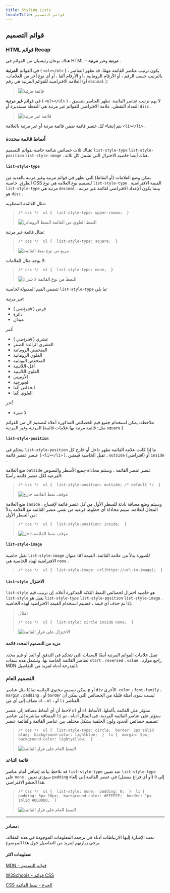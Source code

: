 ```yaml
---
title: Styling Lists
localeTitle: قوائم التصميم
---
```

## قوائم التصميم

### HTML قوائم Recap

هناك نوعان رئيسيان من القوائم في HTML - **مرتبة** وغير **مرتبة** .

في القوائم **المرتبة** ( `<ol></ol>` ) ، يكون ترتيب عناصر القائمة مهمًا. قد تظهر العناصر بالترتيب حسب الرقم ، أو الأرقام الرومانية ، أو الأرقام ألفا ، أو أي نوع آخر من العلامات. العلامة الافتراضية للقوائم المرتبة هي رقم (أو `decimal` ):

> ![](https://github.com/kayfo23/imgs-for-fcc-guide/blob/master/ordered-list.png?raw=true "قائمة مرتبة")

في قوائم **غير مرتبة** ( `<ul></ul>` ) ، لا يهم ترتيب عناصر القائمة. تظهر العناصر بتنسيق التعداد النقطي. علامة الافتراضي للقوائم غير مرتبة هي النقطة مستديرة أو `disc` .

> ![](https://github.com/kayfo23/imgs-for-fcc-guide/blob/master/unordered-list.png?raw=true "قائمة غير مرتبة")

يتم إنشاء كل عنصر قائمة ضمن قائمة مرتبة أو غير مرتبة بالعلامة `<li></li>` .

### أنماط قائمة محددة

هناك ثلاث خصائص شائعة خاصة بقوائم التصميم: `list-style-type` `list-style-position` `list-style-image` . هناك أيضا خاصية الاختزال التي تشمل كل ثلاثة.

#### `list-style-type`

يمكن وضع العلامات (أو النقاط) التي تظهر في قوائم مرتبة وغير مرتبة بالعديد من الطرق. خاصية CSS لتصميم نوع العلامة هي نوع `list-style-type` . القيمة الافتراضية `list-style-type` مرتبة هي `decimal` ، بينما يكون الإعداد الافتراضي لقائمة غير مرتبة هو `disc` .

مثال القائمة المطلوبة:

>  `/* css */ 
>  ol { 
>   list-style-type: upper-roman; 
>  } 
> ` 
> 
> ![](https://github.com/kayfo23/imgs-for-fcc-guide/blob/master/list-style-type-upper-roman.png?raw=true "النمط العلوي من القائمة النمط الروماني")

مثال قائمة غير مرتبة:

>  `/* css */ 
>  ul { 
>   list-style-type: square; 
>  } 
> ` 
> 
> ![](https://github.com/kayfo23/imgs-for-fcc-guide/blob/master/list-style-type-square.png?raw=true "مربع من نوع نمط القائمة")

لا يوجد مثال للعلامات:

>  `/* css */ 
>  ul { 
>   list-style-type: none; 
>  } 
> ` 
> 
> ![](https://github.com/kayfo23/imgs-for-fcc-guide/blob/master/list-style-type-none.png?raw=true "النمط من نوع القائمة لا شيء")

تتضمن القيم المقبولة لخاصية `list-style-type` ما يلي:

_غير مرتبة:_

*   قرص ( _افتراضي_ )
*   دائرة
*   ميدان

_أمر:_

*   عشري ( _افتراضي_ )
*   العشري الرائدة الصفر
*   المنخفض الرومانية
*   العلوي الرومانية
*   المنخفض اليونانية
*   أقل-اللاتينية
*   العلوي اللاتينية
*   الأرميني
*   الجورجية
*   انخفاض ألفا
*   العلوي ألفا

_آخر:_

*   لا شيء

ملاحظة: يمكن استخدام جميع قيم الخصائص المذكورة أعلاه لتصميم كل من القوائم المرتبة وغير المرتبة (مثل: قائمة مرتبة بها علامات قائمة `square` ).

#### `list-style-position`

يتحكم في `list-style-position` ما إذا كانت علامة القائمة تظهر داخل أو خارج كل عنصر عنصر قائمة ( `<li></li>` ). تقبل الخاصية قيمتين ، `outside` (افتراضي) أو `inside` .

ضع العلامة `outside` عنصر عنصر القائمة ، وستتم محاذاة جميع الأسطر والنصوص الفرعية لكل عنصر قائمة رأسيًا:

>  `/* css */ 
>  ul { 
>   list-style-position: outside; /* default */ 
>  } 
> ` 
> 
> ![](https://github.com/kayfo23/imgs-for-fcc-guide/blob/master/list-style-position-outside.png?raw=true "موقف نمط القائمة خارج")

ضع العلامة `inside` ، وسيتم وضع مسافة بادئة للسطر الأول من كل عنصر قائمة لإفساح المجال للعلامة. سيتم محاذاة أي خطوط فرعية من نفس عنصر القائمة مع العلامة بدلاً من السطر الأول:

>  `/* css */ 
>  ul { 
>   list-style-position: inside; 
>  } 
> ` 
> 
> ![](https://github.com/kayfo23/imgs-for-fcc-guide/blob/master/list-style-position-inside.png?raw=true "موقف نمط القائمة داخل")

#### `list-style-image`

تقبل خاصية `list-style-image` عنوان url للصورة بدلاً من علامة القائمة. القيمة الافتراضية لهذه الخاصية هي `none` .

>  `/* css */ 
>  ul { 
>   list-style-image: url(https://url-to-image); 
>  } 
> ` 

#### `list-style` الاختزال

`list-style` هو خاصية اختزال لخصائص النمط الثلاثة المذكورة أعلاه. إن ترتيب قيم `list-style` يقبل هو `list-style-type` `list-style-position` `list-style-image` . إذا تم حذف أي قيمة ، فسيتم استخدام القيمة الافتراضية لهذه الخاصية.

> مثال:
> 
>  `/* css */ 
>  ul { 
>   list-style: circle inside none; 
>  } 
> ` 
> 
> ![](https://github.com/kayfo23/imgs-for-fcc-guide/blob/master/list-style-shorthand.png?raw=true "الاختزال على غرار القائمة")

#### مزيد من التصميم المحدد قائمة

تقبل علامات القوائم المرتبة أيضًا السمات التي تتحكم في التدفق أو العد أو قيم محدد لعناصر القائمة الخاصة بها. وتشمل هذه سمات `start` ، `reversed` ، `value` . راجع موارد MDN المدرجة أدناه لمزيد من التفاصيل.

### التصميم العام

يمكن تصميم محتوى القائمة تمامًا مثل عناصر `p` أو `div` الأخرى. `color` ، `font-family` ، `margin` ، `padding` ، أو `border` ليست سوى أمثلة قليلة من الخصائص التي يمكن أن تضاف إلى أي من `ul` ، `ol` ، أو `li` العناصر.

لاحظ أن أي أنماط مضافة إلى عنصر `ul` أو `ol` ستؤثر على القائمة بأكملها. الأنماط المضافة مباشرة إلى عناصر `li` ستؤثر على عناصر القائمة الفردية. في المثال أدناه ، تم تصميم خصائص الحدود ولون الخلفية بشكل مختلف بين عناصر القائمة والقائمة عنصر:

>  `/* css */ 
>  ul { 
>   list-style-type: circle; 
>   border: 2px solid blue; 
>   background-color: lightblue; 
>  } 
>  li { 
>   margin: 5px; 
>   background-color: lightyellow; 
>  } 
> ` 
> 
> ![](https://github.com/kayfo23/imgs-for-fcc-guide/blob/master/list-styles.png?raw=true "النمط العام على غرار القائمة")

#### قائمة التباعد

قد تلاحظ تباعد إضافي أمام عناصر `list-style-type` عند تعيين `list-style-type` على `none` . سيؤدي تعيين `padding` إلى `0` (أو أي فراغ مفضل) في عنصر القائمة إلى إلغاء هذا الحشو الافتراضي.

>  `/* css */ 
>  ul { 
>   list-style: none; 
>   padding: 0; 
>  } 
>  li { 
>   padding: 5px 10px; 
>   background-color: #EEEEEE; 
>   border: 1px solid #DDDDDD; 
>  } 
> ` 
> 
> ![](https://github.com/kayfo23/imgs-for-fcc-guide/blob/master/list-style-padding.png?raw=true "النمط العام على غرار القائمة")

* * *

#### مصادر:

تمت الإشارة إليها الارتباطات أدناه في ترجمة المعلومات الموجودة في هذه المقالة. يرجى زيارتهم لمزيد من التفاصيل حول هذا الموضوع.

#### معلومات اكثر:

[MDN - قوائم التصميم](https://developer.mozilla.org/en-US/docs/Learn/CSS/Styling_text/Styling_lists)

[W3Schools - قوائم CSS](https://www.w3schools.com/css/css_list.asp)

[CSS الخدع - نمط القائمة](https://css-tricks.com/almanac/properties/l/list-style/)